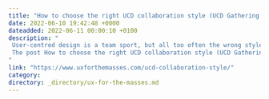 ```yaml
---
title: "How to choose the right UCD collaboration style (UCD Gathering 2022)"
date: 2022-06-10 19:42:48 +0000
dateadded: 2022-06-11 00:00:10 +0100
description: "  
 User-centred design is a team sport, but all too often the wrong style of collaboration is utilised. In this presentation I cover how to determine and use the most effective collaboration style for a particular task. 
 The post How to choose the right UCD collaboration style (UCD Gathering 2022) appeared first on UXM. 
"
link: "https://www.uxforthemasses.com/ucd-collaboration-style/"
category:
directory: _directory/ux-for-the-masses.md
---
```

